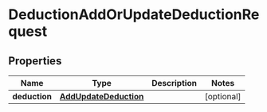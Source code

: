 

# DeductionAddOrUpdateDeductionRequest


## Properties

| Name | Type | Description | Notes |
|------------ | ------------- | ------------- | -------------|
|**deduction** | [**AddUpdateDeduction**](AddUpdateDeduction.md) |  |  [optional] |




